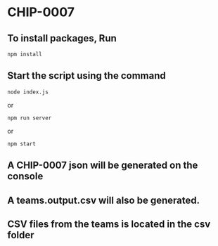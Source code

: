 # CHIP-0007

## To install packages, Run

```
npm install
```

## Start the script using the command
```
node index.js
```
or
```
npm run server 
```
or 
```
npm start
```

## A CHIP-0007 json will be generated on the console
## A teams.output.csv will also be generated.

## CSV files from the teams is located in the csv folder
